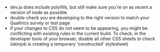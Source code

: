 - dev.js does include polyfills, but still make sure you're on as recent a version of node as possible
- double-check you are developing to the right version to match your Qualtrics survey or test page
- if your changes to CSS do not seem to be appearing, you might be conflicting with existing rules in the current build. To check, in the developer tools of your browser, disable all other CSS sheets to check (skinjob is creating a temporary 'constructed' stylesheet)